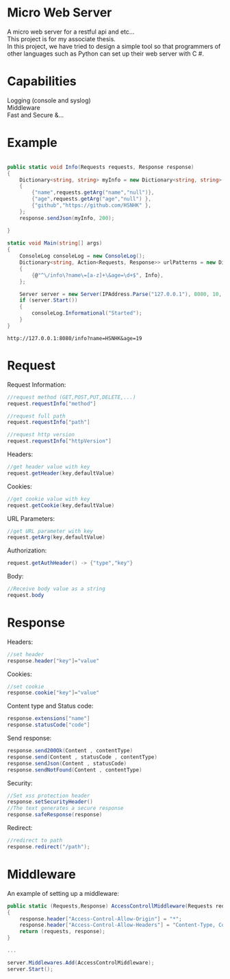 # Micro Web Server
A micro web server for a restful api and etc...
<br>
This project is for my associate thesis.
<br>
In this project, we have tried to design a simple tool so that programmers of other languages ​​such as Python can set up their web server with C #.
# Capabilities
Logging (console and syslog)
<br>
Middleware
<br>
Fast and Secure
&...
# Example
```csharp

public static void Info(Requests requests, Response response)
{
    Dictionary<string, string> myInfo = new Dictionary<string, string>()
    {
        {"name",requests.getArg("name","null")},
        {"age",requests.getArg("age","null") },
        {"github","https://github.com/HSNHK" },
    };
    response.sendJson(myInfo, 200);

}
        
static void Main(string[] args)
{
    ConsoleLog consoleLog = new ConsoleLog();
    Dictionary<string, Action<Requests, Response>> urlPatterns = new Dictionary<string, Action<Requests, Response>>()
    {
        {@"^\/info\?name\=[a-z]+\&age=\d+$", Info},
    };

    Server server = new Server(IPAddress.Parse("127.0.0.1"), 8080, 10, urlPatterns, consoleLog);
    if (server.Start())
    {
        consoleLog.Informational("Started");
    }
}
```
```
http://127.0.0.1:8080/info?name=HSNHK&age=19
```
# Request
Request Information:
```csharp
//request method (GET,POST,PUT,DELETE,...)
request.requestInfo["method"]

//request full path
request.requestInfo["path"]

//request http version
request.requestInfo["httpVersion"]

```
Headers:
```csharp
//get header value with key
request.getHeader(key,defaultValue)
```
Cookies:
```csharp
//get cookie value with key
request.getCookie(key,defaultValue)
```
URL Parameters:
```csharp
//get URL parameter with key
request.getArg(key,defaultValue)
```
Authorization:
```csharp
request.getAuthHeader() -> {"type","key"}
```
Body:
```csharp
//Receive body value as a string
request.body
```
# Response
Headers:
```csharp
//set header
response.header["key"]="value"
```
Cookies:
```csharp
//set cookie
response.cookie["key"]="value"
```
Content type and Status code:
```csharp
response.extensions["name"]
response.statusCode["code"]
```
Send response:
```csharp
response.send200Ok(Content , contentType)
response.send(Content , statusCode , contentType)
response.sendJson(Content , statusCode)
response.sendNotFound(Content , contentType)
```
Security:
```csharp
//Set xss protection header
response.setSecurityHeader()
//The text generates a secure response
response.safeResponse(response)
```
Redirect:
```csharp
//redirect to path
response.redirect("/path");
```
# Middleware
An example of setting up a middleware:
```csharp
public static (Requests,Response) AccessControllMiddleware(Requests requests, Response response)
{
    response.header["Access-Control-Allow-Origin"] = "*";
    response.header["Access-Control-Allow-Headers"] = "Content-Type, Content-Length, Accept-Encoding";
    return (requests, response);
}

...

server.Middlewares.Add(AccessControlMiddleware);
server.Start();
```
